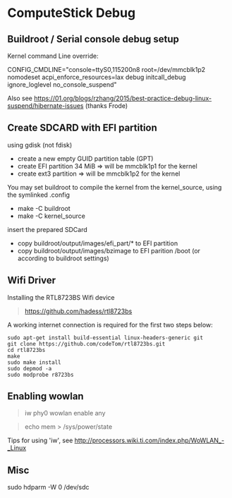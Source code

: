 # ComputeStick Debug #

## Buildroot / Serial console debug setup ##

Kernel command Line override:

CONFIG_CMDLINE="console=ttyS0,115200n8 root=/dev/mmcblk1p2 nomodeset acpi_enforce_resources=lax debug initcall_debug ignore_loglevel no_console_suspend"

Also see https://01.org/blogs/rzhang/2015/best-practice-debug-linux-suspend/hibernate-issues (thanks Frode)

## Create SDCARD with EFI partition ##

using gdisk (not fdisk)

* create a new empty GUID partition table (GPT)
* create EFI partition 34 MiB   => will be mmcblk1p1 for the kernel
* create ext3 partition		=> will be mmcblk1p2 for the kernel

You may set buildroot to compile the kernel from the kernel_source, using the symlinked .config

* make -C buildroot
* make -C kernel_source

insert the prepared SDCard

* copy buildroot/output/images/efi_part/* to EFI partition
* copy buildroot/output/images/bzimage to EFI parition /boot (or according to buildroot settings)


## Wifi Driver ##

Installing the RTL8723BS Wifi device

> https://github.com/hadess/rtl8723bs



A working internet connection is required for the first two steps below:

    sudo apt-get install build-essential linux-headers-generic git
    git clone https://github.com/codeTom/rtl8723bs.git
    cd rtl8723bs
    make
    sudo make install
    sudo depmod -a
    sudo modprobe r8723bs

## Enabling wowlan ##

> iw phy0 wowlan enable any

> echo mem > /sys/power/state

Tips for using 'iw', see http://processors.wiki.ti.com/index.php/WoWLAN_-_Linux

## Misc ##

sudo hdparm -W 0 /dev/sdc
